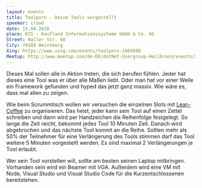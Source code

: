 ```yaml
---
layout: events
title: Toolporn - Deine Tools vorgestellt
speeker: crowd
date: 13.04.2016
place: KIS - Kaufland Informationssysteme GmbH & Co. KG
Street: Haller Str. 60
City: 74189 Weinsberg
Xing: https://www.xing.com/events/toolporn-1664698
Meetup: http://www.meetup.com/de-DE/dotNet-Usergroup-Heilbronn/events/229341590/
---
```


Dieses Mal sollen alle in Aktion treten, die sich berufen fühlen. Jeder hat dieses eine Tool was er über alle Maßen liebt.
Oder man hat vor einer Weile ein Framework gefunden und hyped das jetzt ganz massiv. Wie wäre es, dass mal allen zu zeigen.

Wie beim Scrummtisch wollen wir versuchen die einzelnen Slots mit [Lean-Coffee](http://leancoffee.org/) zu organisieren.
Das heist, jeder kann sein Tool auf einen Zettel schreiben und dann wird per Handzeichen die Reihenfolge festgelegt.
So lange die Zeit reicht, bekommt jedes Tool 10 Minuten Zeit. Danach wird abgebrochen und das nächste Tool kommt an die Reihe.
Sollten mehr als 50% der Teilnehmer für eine Verlängerung des Tools stimmen darf das Tool weitere 5 Minuten vorgestellt werden.
Es sind maximal 2 Verlängerungen je Tool erlaubt.

Wer sein Tool vorstellen will, sollte am besten seinen Laptop mitbringen. Vorhanden sein wird ein Beamer mit VGA. Außerdem wird eine
VM mit Node, Visual Studio und Visual Studio Code für die Kurzentschlossenen bereitstehen.
